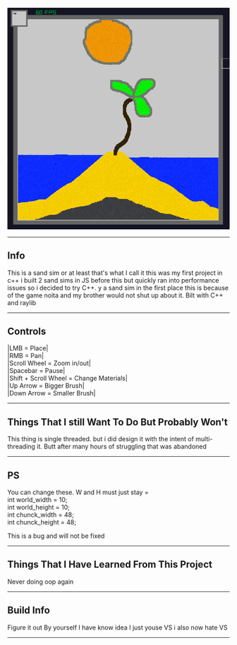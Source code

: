 
![Icon image](https://raw.githubusercontent.com/DallinTG/c-sand_sim/main/Icon.png)
_________________________________________________
Info
-------------------------------------------------
This is a sand sim or at least that's what I call 
it this was my first project in c++ i built 2 sand sims 
in JS before this but quickly ran into performance issues
so i decided to try C++. y a sand sim in the first place
this is because of the game noita and my brother would not
shut up about it. Bilt with C++ and raylib
_________________________________________________
Controls
-------------------------------------------------
|LMB = Place|                         
|RMB = Pan|                              
|Scroll Wheel = Zoom in/out|                              
|Spacebar = Pause|                              
|Shift + Scroll Wheel = Change Materials|                              
|Up Arrow = Bigger Brush|                              
|Down Arrow = Smaller Brush|                              
_________________________________________________
Things That I still Want To Do But Probably Won't
-------------------------------------------------
This thing is single threaded. but i did design
it with the intent of multi-threading it. Butt after
many hours of struggling that was abandoned
_________________________________________________
PS
-------------------------------------------------
You can change these. W and H must just stay =          
int world_width = 10;                            
int world_height = 10;                            
int chunck_width = 48;                          
int chunck_height = 48;           

This is a bug and will not be fixed
_________________________________________________
Things That I Have Learned From This Project
-------------------------------------------------
Never doing oop again
_________________________________________________
Build Info
-------------------------------------------------
Figure it out By yourself I have know idea I just youse VS i also now hate VS
_________________________________________________
